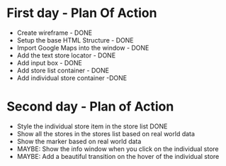 # First day - Plan Of Action
- Create wireframe - DONE
- Setup the base HTML Structure - DONE
- Import Google Maps into the window - DONE
- Add the text store locator - DONE
- Add input box - DONE
- Add store list container - DONE
- Add individual store container -DONE

# Second day - Plan of Action
- Style the individual store item in the store list DONE
- Show all the stores in the stores list based on real world data
- Show the marker based on real world data
- MAYBE: Show the info window when you click on the individual store
- MAYBE: Add a beautiful transition on the hover of the individual store